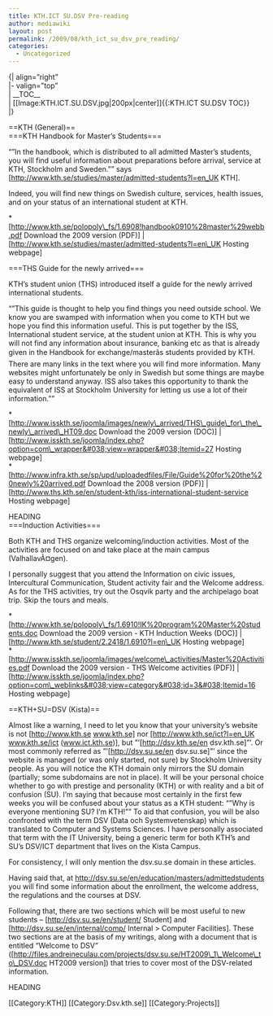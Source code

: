 ```yaml
---
title: KTH.ICT SU.DSV Pre-reading
author: mediawiki
layout: post
permalink: /2009/08/kth_ict_su_dsv_pre_reading/
categories:
  - Uncategorized
---
```

{| align=&#8221;right&#8221;  
|- valign=&#8221;top&#8221;  
| \_\_TOC\_\_  
| [[Image:KTH.ICT.SU.DSV.jpg|200px|center]]{{:KTH.ICT SU.DSV TOC}}  
|}

==KTH (General)==  
===KTH Handbook for Master&#8217;s Students===

&#8220;&#8221;In the handbook, which is distributed to all admitted Master&#8217;s students, you will find useful information about preparations before arrival, service at KTH, Stockholm and Sweden.&#8221;&#8221; says [http://www.kth.se/studies/master/admitted-students?l=en_UK KTH].

Indeed, you will find new things on Swedish culture, services, health issues, and on your status of an international student at KTH.

*[http://www.kth.se/polopoly\_fs/1.6908!handbook0910%28master%29webb.pdf Download the 2009 version (PDF)] | [http://www.kth.se/studies/master/admitted-students?l=en\_UK Hosting webpage]

===THS Guide for the newly arrived===

KTH&#8217;s student union (THS) introduced itself a guide for the newly arrived international students.

&#8220;&#8221;This guide is thought to help you find things you need outside school. We know you are swamped with information when you come to KTH but we hope you find this information useful. This is put together by the ISS, International student service, at the student union at KTH. This is why you will not find any information about insurance, banking etc as that is already given in the Handbook for exchange/masterâs students provided by KTH. There are many links in the text where you will find more information. Many websites might unfortunately be only in Swedish but some things are maybe easy to understand anyway. ISS also takes this opportunity to thank the equivalent of ISS at Stockholm University for letting us use a lot of their information.&#8221;&#8221;

*[http://www.isskth.se/joomla/images/newly\_arrived/THS\_guide\_for\_the\_newly\_arrived\_HT09.doc Download the 2009 version (DOC)] | [http://www.isskth.se/joomla/index.php?option=com\_wrapper&#038;view=wrapper&#038;Itemid=27 Hosting webpage]  
*[http://www.infra.kth.se/sp/upd/uploadedfiles/File/Guide%20for%20the%20newly%20arrived.pdf Download the 2008 version (PDF)] | [http://www.ths.kth.se/en/student-kth/iss-international-student-service Hosting webpage]

<google>HEADING</google>  
===Induction Activities===

Both KTH and THS organize welcoming/induction activities. Most of the activities are focused on and take place at the main campus (ValhallavÃ¤gen).

I personally suggest that you attend the Information on civic issues, Intercultural Communication, Student activity fair and the Welcome address. As for the THS activities, try out the Osqvik party and the archipelago boat trip. Skip the tours and meals.

*[http://www.kth.se/polopoly\_fs/1.6910!IK%20program%20Master%20students.doc Download the 2009 version - KTH Induction Weeks (DOC)] | [http://www.kth.se/student/2.2418/1.6910?l=en\_UK Hosting webpage]  
*[http://www.isskth.se/joomla/images/welcome\_activities/Master%20Activities.pdf Download the 2009 version - THS Welcome activities (PDF)] | [http://www.isskth.se/joomla/index.php?option=com\_weblinks&#038;view=category&#038;id=3&#038;Itemid=16 Hosting webpage]

==KTH+SU=DSV (Kista)==

Almost like a warning, I need to let you know that your university&#8217;s website is not [http://www.kth.se www.kth.se] nor [http://www.kth.se/ict?l=en_UK www.kth.se/ict (www.ict.kth.se)], but &#8221;&#8217;[http://dsv.kth.se/en dsv.kth.se]&#8221;&#8217;. Or most commonly referred as &#8221;&#8217;[http://dsv.su.se/en dsv.su.se]&#8221;&#8217; since the website is managed (or was only started, not sure) by Stockholm University people. As you will notice the KTH domain only mirrors the SU domain (partially; some subdomains are not in place). It will be your personal choice whether to go with prestige and personality (KTH) or with reality and a bit of confusion (SU). I&#8217;m saying that because most certainly in the first few weeks you will be confused about your status as a KTH student: &#8220;&#8221;Why is everyone mentioning SU? I&#8217;m KTH!&#8221;&#8221; To aid that confusion, you will be also confronted with the term DSV (Data och Systemvetenskap) which is translated to Computer and Systems Sciences. I have personally associated that term with the IT University, being a generic term for both KTH&#8217;s and SU&#8217;s DSV/ICT department that lives on the Kista Campus.

For consistency, I will only mention the dsv.su.se domain in these articles.

Having said that, at http://dsv.su.se/en/education/masters/admittedstudents you will find some information about the enrollment, the welcome address, the regulations and the courses at DSV.

Following that, there are two sections which will be most useful to new students &#8211; [http://dsv.su.se/en/student/ Student] and [http://dsv.su.se/en/internal/comp/ Internal > Computer Facilities]. These two sections are at the basis of my writings, along with a document that is entitled &#8220;Welcome to DSV&#8221; ([http://files.andreineculau.com/projects/dsv.su.se/HT2009\_1\_Welcome\_to\_DSV.doc HT2009 version]) that tries to cover most of the DSV-related information.

<google>HEADING</google>

\[[Category:KTH]\] \[[Category:Dsv.kth.se\]] [[Category:Projects]]